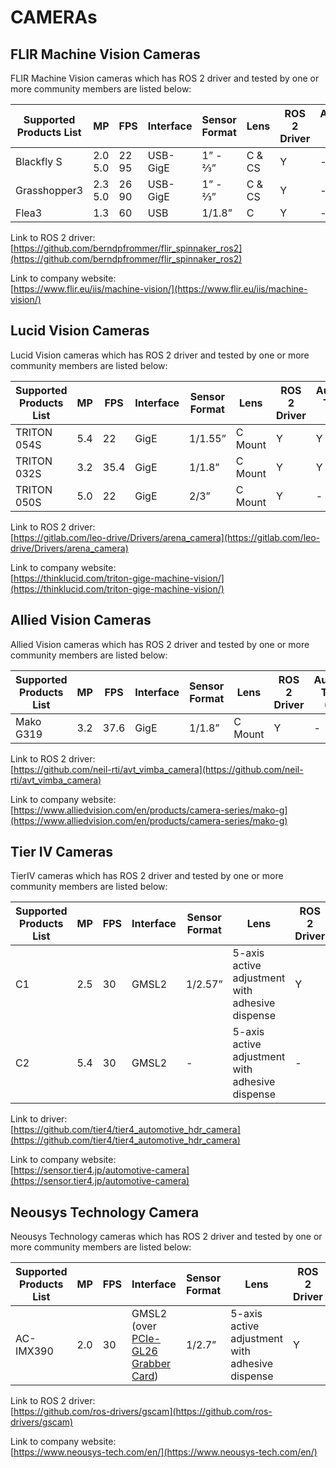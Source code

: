 # CAMERAs

## **FLIR Machine Vision Cameras**

FLIR Machine Vision cameras which has ROS 2 driver and tested by one or more community members are listed below:

| Supported Products List | MP           | FPS        | Interface | Sensor Format | Lens   | ROS 2 Driver | Autoware Tested (Y/N) |
| ----------------------- | ------------ | ---------- | --------- | ------------- | ------ | ------------ | --------------------- |
| Blackfly S              | 2.0 <br> 5.0 | 22 <br> 95 | USB-GigE  | 1” - ⅔”       | C & CS | Y            | -                     |
| Grasshopper3            | 2.3 <br> 5.0 | 26 <br> 90 | USB-GigE  | 1” - ⅔”       | C & CS | Y            | -                     |
| Flea3                   | 1.3          | 60         | USB       | 1/1.8”        | C      | Y            | -                     |

Link to ROS 2 driver:  
[https://github.com/berndpfrommer/flir_spinnaker_ros2](https://github.com/berndpfrommer/flir_spinnaker_ros2)

Link to company website:  
[https://www.flir.eu/iis/machine-vision/](https://www.flir.eu/iis/machine-vision/)

## **Lucid Vision Cameras**

Lucid Vision cameras which has ROS 2 driver and tested by one or more community members are listed below:

| Supported Products List | MP  | FPS  | Interface | Sensor Format | Lens    | ROS 2 Driver | Autoware Tested (Y/N) |
| ----------------------- | --- | ---- | --------- | ------------- | ------- | ------------ | --------------------- |
| TRITON 054S             | 5.4 | 22   | GigE      | 1/1.55”       | C Mount | Y            | Y                     |
| TRITON 032S             | 3.2 | 35.4 | GigE      | 1/1.8”        | C Mount | Y            | Y                     |
| TRITON 050S             | 5.0 | 22   | GigE      | 2/3”          | C Mount | Y            | -                     |

Link to ROS 2 driver:  
[https://gitlab.com/leo-drive/Drivers/arena_camera](https://gitlab.com/leo-drive/Drivers/arena_camera)

Link to company website:  
[https://thinklucid.com/triton-gige-machine-vision/](https://thinklucid.com/triton-gige-machine-vision/)

## **Allied Vision Cameras**

Allied Vision cameras which has ROS 2 driver and tested by one or more community members are listed below:

| Supported Products List | MP  | FPS  | Interface | Sensor Format | Lens    | ROS 2 Driver | Autoware Tested (Y/N) |
| ----------------------- | --- | ---- | --------- | ------------- | ------- | ------------ | --------------------- |
| Mako G319               | 3.2 | 37.6 | GigE      | 1/1.8”        | C Mount | Y            | -                     |

Link to ROS 2 driver:  
[https://github.com/neil-rti/avt_vimba_camera](https://github.com/neil-rti/avt_vimba_camera)

Link to company website:  
[https://www.alliedvision.com/en/products/camera-series/mako-g](https://www.alliedvision.com/en/products/camera-series/mako-g)

## **Tier IV Cameras**

TierIV cameras which has ROS 2 driver and tested by one or more community members are listed below:

| Supported Products List | MP  | FPS | Interface | Sensor Format | Lens  | ROS 2 Driver | Autoware Tested (Y/N) |
| ----------------------- | --- | --- | --------- | ------------- | ----- | ------------ | --------------------- |
| C1                      | 2.5 | 30  | GMSL2     | 1/2.57”       | 5-axis active adjustment<br/> with adhesive dispense| Y            | Y                     |
| C2                      | 5.4 | 30  | GMSL2     | -             | 5-axis active adjustment<br/> with adhesive dispense| -            | -                     |

Link to driver:  
[https://github.com/tier4/tier4_automotive_hdr_camera](https://github.com/tier4/tier4_automotive_hdr_camera)

Link to company website:  
[https://sensor.tier4.jp/automotive-camera](https://sensor.tier4.jp/automotive-camera)

## **Neousys Technology Camera**

Neousys Technology cameras which has ROS 2 driver and tested by one or more community members are listed below:

| Supported Products List | MP  | FPS | Interface                                                                                                                                                                        | Sensor Format | Lens                                                 | ROS 2 Driver | Autoware Tested (Y/N) |
| ----------------------- | --- | --- | -------------------------------------------------------------------------------------------------------------------------------------------------------------------------------- | ------------- | ---------------------------------------------------- | ------------ | --------------------- |
| AC-IMX390               | 2.0 | 30  | GMSL2 <br/> (over [PCIe-GL26 Grabber Card](https://www.neousys-tech.com/en/product/product-lines/in-vehicle-computing/vehicle-expansion-card/pcie-gl26-gmsl-frame-grabber-card)) | 1/2.7”        | 5-axis active adjustment with adhesive dispense| Y            | Y                     |

Link to ROS 2 driver:  
[https://github.com/ros-drivers/gscam](https://github.com/ros-drivers/gscam)

Link to company website:  
[https://www.neousys-tech.com/en/](https://www.neousys-tech.com/en/)
